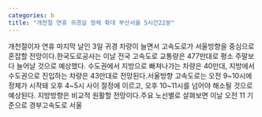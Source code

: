 ```yaml
---
categories: b
title: "개천절 연휴 귀경길 정체 확대 부산서울 5시간22분"
---
```

개천절이자 연휴 마지막 날인 3일 귀경 차량이 늘면서 고속도로가 서울방향을 중심으로 혼잡할 전망이다.한국도로공사는 이날 전국 고속도로 교통량은 477만대로 평소 주말보다 늘어날 것으로 예상했다. 수도권에서 지방으로 빠져나가는 차량은 40만대, 지방에서 수도권으로 진입하는 차량은 43만대로 전망된다.서울방향 고속도로는 오전 9~10시에 정체가 시작돼 오후 4~5시 사이 절정에 이르고, 오후 10~11시를 넘어야 해소될 것으로 예상된다. 지방방향은 비교적 원활할 전망이다.주요 노선별로 살펴보면 이날 오전 11 기준으로 경부고속도로 서울